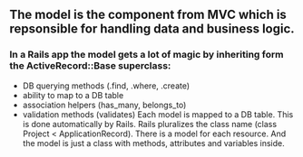 ## The model is the component from MVC which is repsonsible for handling data and business logic. 

### In a Rails app the model gets a lot of magic by inheriting form the ActiveRecord::Base superclass:
- DB querying methods (.find, .where, .create)
- ability to map to a DB table
- association helpers (has_many, belongs_to)
- validation methods (validates) Each model is mapped to a DB table. This is done automatically by Rails. Rails pluralizes the class name (class Project <  ApplicationRecord). There is a model for each resource. And the model is just a class with methods, attributes and variables inside.